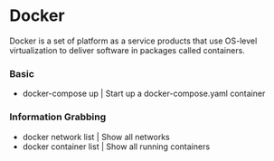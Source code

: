 # Docker
Docker is a set of platform as a service products that use OS-level virtualization to deliver software in packages called containers. 


### Basic

- docker-compose up | Start up a docker-compose.yaml container



### Information Grabbing
- docker network list | Show all networks
- docker container list | Show all running containers 
